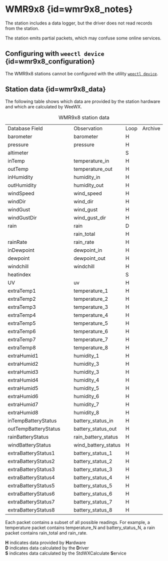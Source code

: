 # WMR9x8 {id=wmr9x8_notes}

The station includes a data logger, but the driver does not read records from the station.

The station emits partial packets, which may confuse some online services.

## Configuring with `weectl device` {id=wmr9x8_configuration}

The WMR9x8 stations cannot be configured with the utility
[`weectl device`](../../utilities/weectl-device/).


## Station data {id=wmr9x8_data}

The following table shows which data are provided by the station hardware and which are calculated
by WeeWX.

<table class='station_data'>
    <caption>WMR9x8 station data</caption>
    <tbody class='code'>
    <tr class="first_row">
        <td style='width:200px'>Database Field</td>
        <td>Observation</td>
        <td>Loop</td>
        <td>Archive</td>
    </tr>
    <tr>
        <td class='first_col'>barometer</td>
        <td>barometer</td>
        <td>H</td>
        <td></td>
    </tr>
    <tr>
        <td class='first_col'>pressure</td>
        <td>pressure</td>
        <td>H</td>
        <td></td>
    </tr>
    <tr>
        <td class='first_col'>altimeter</td>
        <td></td>
        <td>S</td>
        <td></td>
    </tr>
    <tr>
        <td class='first_col'>inTemp</td>
        <td>temperature_in</td>
        <td>H</td>
        <td></td>
    </tr>
    <tr>
        <td class='first_col'>outTemp</td>
        <td>temperature_out</td>
        <td>H</td>
        <td></td>
    </tr>
    <tr>
        <td class='first_col'>inHumidity</td>
        <td>humidity_in</td>
        <td>H</td>
        <td></td>
    </tr>
    <tr>
        <td class='first_col'>outHumidity</td>
        <td>humidity_out</td>
        <td>H</td>
        <td></td>
    </tr>
    <tr>
        <td class='first_col'>windSpeed</td>
        <td>wind_speed</td>
        <td>H</td>
        <td></td>
    </tr>
    <tr>
        <td class='first_col'>windDir</td>
        <td>wind_dir</td>
        <td>H</td>
        <td></td>
    </tr>
    <tr>
        <td class='first_col'>windGust</td>
        <td>wind_gust</td>
        <td>H</td>
        <td></td>
    </tr>
    <tr>
        <td class='first_col'>windGustDir</td>
        <td>wind_gust_dir</td>
        <td>H</td>
        <td></td>
    </tr>
    <tr>
        <td class='first_col'>rain</td>
        <td>rain</td>
        <td>D</td>
        <td></td>
    </tr>
    <tr>
        <td class='first_col'></td>
        <td>rain_total</td>
        <td>H</td>
        <td></td>
    </tr>
    <tr>
        <td class='first_col'>rainRate</td>
        <td>rain_rate</td>
        <td>H</td>
        <td></td>
    </tr>
    <tr>
        <td class='first_col'>inDewpoint</td>
        <td>dewpoint_in</td>
        <td>H</td>
        <td></td>
    </tr>
    <tr>
        <td class='first_col'>dewpoint</td>
        <td>dewpoint_out</td>
        <td>H</td>
        <td></td>
    </tr>
    <tr>
        <td class='first_col'>windchill</td>
        <td>windchill</td>
        <td>H</td>
        <td></td>
    </tr>
    <tr>
        <td class='first_col'>heatindex</td>
        <td></td>
        <td>S</td>
        <td></td>
    </tr>
    <tr>
        <td class='first_col'>UV</td>
        <td>uv</td>
        <td>H</td>
        <td></td>
    </tr>
    <tr>
        <td class='first_col'>extraTemp1</td>
        <td>temperature_1</td>
        <td>H</td>
        <td></td>
    </tr>
    <tr>
        <td class='first_col'>extraTemp2</td>
        <td>temperature_2</td>
        <td>H</td>
        <td></td>
    </tr>
    <tr>
        <td class='first_col'>extraTemp3</td>
        <td>temperature_3</td>
        <td>H</td>
        <td></td>
    </tr>
    <tr>
        <td class='first_col'>extraTemp4</td>
        <td>temperature_4</td>
        <td>H</td>
        <td></td>
    </tr>
    <tr>
        <td class='first_col'>extraTemp5</td>
        <td>temperature_5</td>
        <td>H</td>
        <td></td>
    </tr>
    <tr>
        <td class='first_col'>extraTemp6</td>
        <td>temperature_6</td>
        <td>H</td>
        <td></td>
    </tr>
    <tr>
        <td class='first_col'>extraTemp7</td>
        <td>temperature_7</td>
        <td>H</td>
        <td></td>
    </tr>
    <tr>
        <td class='first_col'>extraTemp8</td>
        <td>temperature_8</td>
        <td>H</td>
        <td></td>
    </tr>
    <tr>
        <td class='first_col'>extraHumid1</td>
        <td>humidity_1</td>
        <td>H</td>
        <td></td>
    </tr>
    <tr>
        <td class='first_col'>extraHumid2</td>
        <td>humidity_3</td>
        <td>H</td>
        <td></td>
    </tr>
    <tr>
        <td class='first_col'>extraHumid3</td>
        <td>humidity_3</td>
        <td>H</td>
        <td></td>
    </tr>
    <tr>
        <td class='first_col'>extraHumid4</td>
        <td>humidity_4</td>
        <td>H</td>
        <td></td>
    </tr>
    <tr>
        <td class='first_col'>extraHumid5</td>
        <td>humidity_5</td>
        <td>H</td>
        <td></td>
    </tr>
    <tr>
        <td class='first_col'>extraHumid6</td>
        <td>humidity_6</td>
        <td>H</td>
        <td></td>
    </tr>
    <tr>
        <td class='first_col'>extraHumid7</td>
        <td>humidity_7</td>
        <td>H</td>
        <td></td>
    </tr>
    <tr>
        <td class='first_col'>extraHumid8</td>
        <td>humidity_8</td>
        <td>H</td>
        <td></td>
    </tr>
    <tr>
        <td class='first_col'>inTempBatteryStatus</td>
        <td>battery_status_in</td>
        <td>H</td>
        <td></td>
    </tr>
    <tr>
        <td class='first_col'>outTempBatteryStatus</td>
        <td>battery_status_out</td>
        <td>H</td>
        <td></td>
    </tr>
    <tr>
        <td class='first_col'>rainBatteryStatus</td>
        <td>rain_battery_status</td>
        <td>H</td>
        <td></td>
    </tr>
    <tr>
        <td class='first_col'>windBatteryStatus</td>
        <td>wind_battery_status</td>
        <td>H</td>
        <td></td>
    </tr>
    <tr>
        <td class='first_col'>extraBatteryStatus1</td>
        <td>battery_status_1</td>
        <td>H</td>
        <td></td>
    </tr>
    <tr>
        <td class='first_col'>extraBatteryStatus2</td>
        <td>battery_status_2</td>
        <td>H</td>
        <td></td>
    </tr>
    <tr>
        <td class='first_col'>extraBatteryStatus3</td>
        <td>battery_status_3</td>
        <td>H</td>
        <td></td>
    </tr>
    <tr>
        <td class='first_col'>extraBatteryStatus4</td>
        <td>battery_status_4</td>
        <td>H</td>
        <td></td>
    </tr>
    <tr>
        <td class='first_col'>extraBatteryStatus5</td>
        <td>battery_status_5</td>
        <td>H</td>
        <td></td>
    </tr>
    <tr>
        <td class='first_col'>extraBatteryStatus6</td>
        <td>battery_status_6</td>
        <td>H</td>
        <td></td>
    </tr>
    <tr>
        <td class='first_col'>extraBatteryStatus7</td>
        <td>battery_status_7</td>
        <td>H</td>
        <td></td>
    </tr>
    <tr>
        <td class='first_col'>extraBatteryStatus8</td>
        <td>battery_status_8</td>
        <td>H</td>
        <td></td>
    </tr>
    </tbody>
</table>
<p class='station_data_key'>
    Each packet contains a subset of all possible readings. For
    example, a temperature packet contains
    <span class='code'>temperature_N</span> and
    <span class='code'>battery_status_N</span>, a rain packet contains
    <span class='code'>rain_total</span> and
    <span class='code'>rain_rate</span>.
</p>

<p class='station_data_key'>
    <b>H</b> indicates data provided by <b>H</b>ardware<br/>
    <b>D</b> indicates data calculated by the <b>D</b>river<br/>
    <b>S</b> indicates data calculated by the StdWXCalculate <b>S</b>ervice<br/>
</p>

